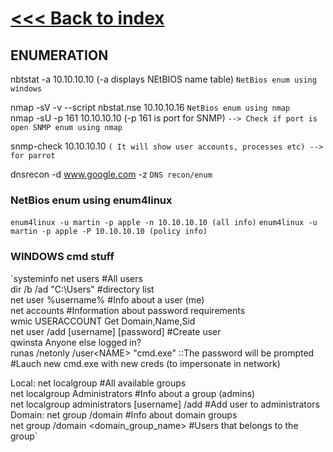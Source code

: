 # [<<< Back to index](../CEH_index.md)
## ENUMERATION

nbtstat -a 10.10.10.10 (-a displays NEtBIOS name table) `NetBios enum using windows`

nmap -sV -v --script nbstat.nse 10.10.10.16 `NetBios enum using nmap`\
nmap -sU -p 161 10.10.10.10 (-p 161 is port for SNMP) `--> Check if port is open SNMP enum using nmap`

snmp-check 10.10.10.10 `( It will show user accounts, processes etc) --> for parrot`

dnsrecon -d www.google.com -z `DNS recon/enum`

### NetBios enum using enum4linux

`enum4linux -u martin -p apple -n 10.10.10.10 (all info)`
`enum4linux -u martin -p apple -P 10.10.10.10 (policy info)` 

### WINDOWS cmd stuff

`systeminfo
net users #All users\
dir /b /ad "C:\Users" #directory list\
net user %username% #Info about a user (me)\
net accounts #Information about password requirements\
wmic USERACCOUNT Get Domain,Name,Sid\
net user /add [username] [password] #Create user\
qwinsta Anyone else logged in?\
runas /netonly /user<DOMAIN>\<NAME> "cmd.exe" ::The password will be prompted #Lauch new cmd.exe with new creds (to impersonate in network)

Local:
net localgroup #All available groups\
net localgroup Administrators #Info about a group (admins)\
net localgroup administrators [username] /add #Add user to administrators
Domain:
net group /domain #Info about domain groups\
net group /domain <domain_group_name> #Users that belongs to the group`